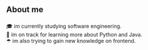 <h2 align="left">About me</h2>

###

<p align="left">🎓  im currently studying software engineering.<br>🌱 im on track for learning more about Python and Java.<br>☂ im also trying to gain new knowledge on frontend.</p>


